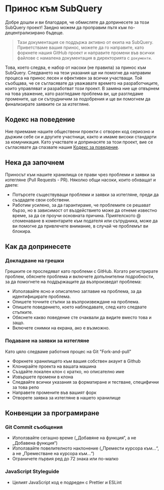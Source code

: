 # Принос към SubQuery

Добре дошли и ви благодаря, че обмисляте да допринесете за този SubQuery проект! Заедно можем да проправим пътя към по-децентрализирано бъдеще.

> Тази документация се поддържа активно от екипа на SubQuery. Приветстваме вашия принос, можете да го направите, като форкнете нашия GitHub проект и направите промени във всички файлове с намалена документация в директорията с `документи`.

Това, което следва, е набор от насоки (не правила) за принос към SubQuery. Следването на тези указания ще ни помогне да направим процеса на принос лесен и ефективен за всички участващи. Той съобщава, че се съгласявате да уважавате времето на разработчиците, които управляват и разработват този проект. В замяна ние ще отвърнем на това уважение, като разгледаме проблема ви, ще разгледаме промените, ще си сътрудничим за подобрения и ще ви помогнем да финализирате заявките си за изтегляне.

## Кодекс на поведение

Ние приемаме нашите обществени проекти с отворен код сериозно и държим себе си и другите участници, както и имаме високи стандарти за комуникация. Като участвате и допринасяте за този проект, вие се съгласявате да спазвате нашия [Кодекс за поведение](https://github.com/subquery/subql/blob/contributors-guide/CODE_OF_CONDUCT.md).

## Нека да започнем

Приносът към нашите хранилища се прави чрез проблеми и заявки за изтегляне (Pull Requests - PR). Няколко общи насоки, които обхващат и двете:

* Потърсете съществуващи проблеми и заявки за изтегляне, преди да създадете свои собствени.
* Работим усилено, за да гарантираме, че проблемите се решават бързо, но в зависимост от въздействието може да отнеме известно време, за да се проучи основната причина. Приятелското @ споменаване в коментарите към подателя или сътрудника, може да ви помогне да привлечете внимание, в случай че проблемът ви блокира.

## Как да допринесете

### Докладване на грешки

Грешките се проследяват като проблеми с GitHub. Когато регистрирате проблем, обяснете проблема и включете допълнителни подробности, за да помогнете на поддържащите да възпроизведат проблема:

* Използвайте ясно и описателно заглавие на проблема, за да идентифицирате проблема.
* Опишете точните стъпки за възпроизвеждане на проблема.
* Опишете поведението, което наблюдавате, след като следвате стъпките.
* Обяснете какво поведение сте очаквали да видите вместо това и защо.
* Включете снимки на екрана, ако е възможно.

### Подаване на заявки за изтегляне

Като цяло следваме работния процес на Git "Fork-and-pull"

* Форкнете хранилището към вашия собствен акаунт в Github
* Клонирайте проекта на вашата машина
* Създайте локален клон с кратко, но описателно име
* Извършете промени в клона
* Следвайте всички указания за форматиране и тестване, специфични за това репо
* Направете промените във вашият форк
* Отворете заявка за изтегляне в нашето хранилище

## Конвенции за програмиране

### Git Commit съобщения

* Използвайте сегашно време („Добавяне на функция“, а не „Добавена функция“)
* Използвайте повелителното наклонение („Премести курсора към...“, а не „Преместване на курсора към...“)
* Ограничете първия ред до 72 знака или по-малко

### JavaScript Styleguide

* Целият JavaScript код е подреден с Prettier и ESLint
